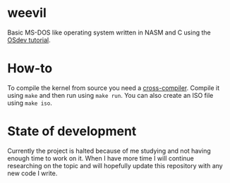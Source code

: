 # weevil
Basic MS-DOS like operating system written in NASM and C using the [OSdev tutorial](http://wiki.osdev.org/Meaty_Skeleton).

# How-to
To compile the kernel from source you need a [cross-compiler](http://wiki.osdev.org/GCC_Cross-Compiler). Compile it using `make` and then run using `make run`. You can also create an ISO file using `make iso`.

# State of development
Currently the project is halted because of me studying and not having enough time to work on it. When I have more time I will continue researching on the topic and will hopefully update this repository with any new code I write.
